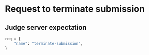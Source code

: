 # Request to terminate submission

## Judge server expectation

```python
req = {
    "name": "terminate-submission",
}
```
